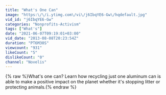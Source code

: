 ```yaml
---
title: "What's One Can"
image: "https:\/\/i.ytimg.com\/vi\/j6IbqYE6-Gw\/hqdefault.jpg"
vid_id: "j6IbqYE6-Gw"
categories: "Nonprofits-Activism"
tags: ["What's"]
date: "2021-06-07T09:19:01+03:00"
vid_date: "2013-08-08T20:23:54Z"
duration: "PT6M30S"
viewcount: "931"
likeCount: "5"
dislikeCount: "0"
channel: "Novelis"
---
```

{% raw %}What's one can? Learn how recycling just one aluminum can is able to make a positive impact on the planet whether it's stopping litter or protecting animals.{% endraw %}
